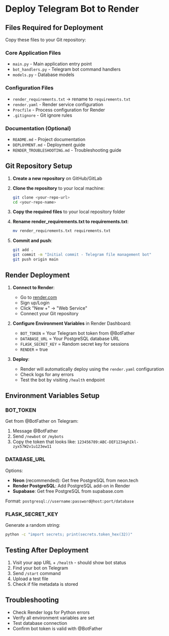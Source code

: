 # Deploy Telegram Bot to Render

## Files Required for Deployment

Copy these files to your Git repository:

### Core Application Files
- `main.py` - Main application entry point
- `bot_handlers.py` - Telegram bot command handlers  
- `models.py` - Database models

### Configuration Files
- `render_requirements.txt` → rename to `requirements.txt` 
- `render.yaml` - Render service configuration
- `Procfile` - Process configuration for Render
- `.gitignore` - Git ignore rules

### Documentation (Optional)
- `README.md` - Project documentation
- `DEPLOYMENT.md` - Deployment guide
- `RENDER_TROUBLESHOOTING.md` - Troubleshooting guide

## Git Repository Setup

1. **Create a new repository** on GitHub/GitLab
2. **Clone the repository** to your local machine:
   ```bash
   git clone <your-repo-url>
   cd <your-repo-name>
   ```

3. **Copy the required files** to your local repository folder

4. **Rename render_requirements.txt to requirements.txt**:
   ```bash
   mv render_requirements.txt requirements.txt
   ```

5. **Commit and push**:
   ```bash
   git add .
   git commit -m "Initial commit - Telegram file management bot"
   git push origin main
   ```

## Render Deployment

1. **Connect to Render**:
   - Go to [render.com](https://render.com)
   - Sign up/Login
   - Click "New +" → "Web Service"
   - Connect your Git repository

2. **Configure Environment Variables** in Render Dashboard:
   - `BOT_TOKEN` = Your Telegram bot token from @BotFather
   - `DATABASE_URL` = Your PostgreSQL database URL
   - `FLASK_SECRET_KEY` = Random secret key for sessions
   - `RENDER` = true

3. **Deploy**:
   - Render will automatically deploy using the `render.yaml` configuration
   - Check logs for any errors
   - Test the bot by visiting `/health` endpoint

## Environment Variables Setup

### BOT_TOKEN
Get from @BotFather on Telegram:
1. Message @BotFather
2. Send `/newbot` or `/mybots`
3. Copy the token that looks like: `123456789:ABC-DEF1234ghIkl-zyx57W2v1u123ew11`

### DATABASE_URL  
Options:
- **Neon** (recommended): Get free PostgreSQL from neon.tech
- **Render PostgreSQL**: Add PostgreSQL add-on in Render
- **Supabase**: Get free PostgreSQL from supabase.com

Format: `postgresql://username:password@host:port/database`

### FLASK_SECRET_KEY
Generate a random string:
```bash
python -c "import secrets; print(secrets.token_hex(32))"
```

## Testing After Deployment

1. Visit your app URL + `/health` - should show bot status
2. Find your bot on Telegram
3. Send `/start` command
4. Upload a test file
5. Check if file metadata is stored

## Troubleshooting

- Check Render logs for Python errors
- Verify all environment variables are set
- Test database connection
- Confirm bot token is valid with @BotFather